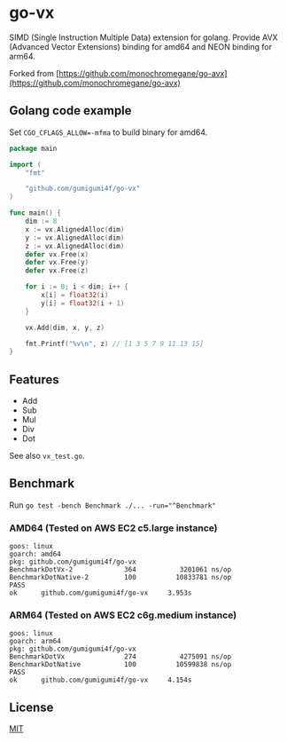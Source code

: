 # go-vx

SIMD (Single Instruction Multiple Data) extension for golang.
Provide AVX (Advanced Vector Extensions) binding for amd64 and NEON binding for arm64.

Forked from [https://github.com/monochromegane/go-avx](https://github.com/monochromegane/go-avx)

## Golang code example

Set `CGO_CFLAGS_ALLOW=-mfma` to build binary for amd64.

```go
package main

import (
	"fmt"

	"github.com/gumigumi4f/go-vx"
)

func main() {
	dim := 8
	x := vx.AlignedAlloc(dim)
	y := vx.AlignedAlloc(dim)
	z := vx.AlignedAlloc(dim)
	defer vx.Free(x)
	defer vx.Free(y)
	defer vx.Free(z)

	for i := 0; i < dim; i++ {
		x[i] = float32(i)
		y[i] = float32(i + 1)
	}

	vx.Add(dim, x, y, z)

	fmt.Printf("%v\n", z) // [1 3 5 7 9 11 13 15]
}
```

## Features

- Add
- Sub
- Mul
- Div
- Dot

See also `vx_test.go`.

## Benchmark

Run `go test -bench Benchmark ./... -run="^Benchmark"`

### AMD64 (Tested on AWS EC2 c5.large instance)
```
goos: linux
goarch: amd64
pkg: github.com/gumigumi4f/go-vx
BenchmarkDotVx-2             364           3201061 ns/op
BenchmarkDotNative-2         100          10833781 ns/op
PASS
ok      github.com/gumigumi4f/go-vx     3.953s
```

### ARM64 (Tested on AWS EC2 c6g.medium instance)
```
goos: linux
goarch: arm64
pkg: github.com/gumigumi4f/go-vx
BenchmarkDotVx               274           4275091 ns/op
BenchmarkDotNative           100          10599838 ns/op
PASS
ok      github.com/gumigumi4f/go-vx     4.154s
```

## License

[MIT](https://github.com/gumigumi4f/go-vx/blob/master/LICENSE)
